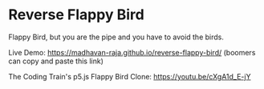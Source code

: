 # Reverse Flappy Bird

Flappy Bird, but you are the pipe and you have to avoid the birds.
 
Live Demo: https://madhavan-raja.github.io/reverse-flappy-bird/ (boomers can copy and paste this link)

The Coding Train's p5.js Flappy Bird Clone: https://youtu.be/cXgA1d_E-jY
